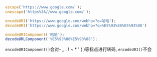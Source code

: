 
```javascript
escape('https://www.google.com/');
unescape('https%3A//www.google.com/');
```

```javascript
encodeURI('https://www.google.com/webhp=?q=哈哈');
decodeURI('https://www.google.com/webhp=?q=%E5%93%88%E5%93%88')
```

```javascript
encodeURIComponent('哈哈');
decodeURLComponent('%E5%93%88%E5%93%88');
```

`encodeURIComponent()`会对- _ . ! ~ * ' ( )等标点进行转码, `encodeURI()`不会
